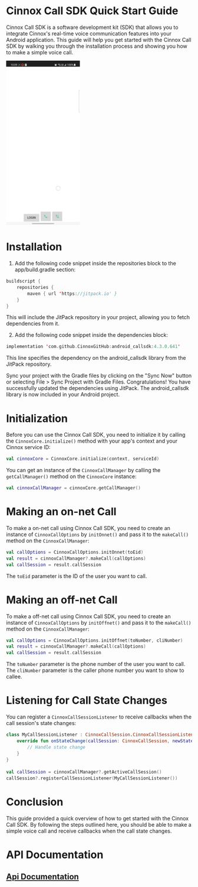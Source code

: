 # Cinnox Call SDK Quick Start Guide
Cinnox Call SDK is a software development kit (SDK) that allows you to integrate Cinnox's real-time voice communication features into your Android application. This guide will help you get started with the Cinnox Call SDK by walking you through the installation process and showing you how to make a simple voice call.

<img src="https://github.com/CinnoxGitHub/android_callsdk_sample_app/blob/main/Demo.gif" width="200">

# Installation
1. Add the following code snippet inside the repositories block to the app/build.gradle section:
   
```kotlin
buildscript {
    repositories {
        maven { url 'https://jitpack.io' }
    }
}
```
This will include the JitPack repository in your project, allowing you to fetch dependencies from it.

2. Add the following code snippet inside the dependencies block:

```kotlin
implementation 'com.github.CinnoxGitHub:android_callsdk:4.3.0.641'
```
This line specifies the dependency on the android_callsdk library from the JitPack repository. 

Sync your project with the Gradle files by clicking on the "Sync Now" button or selecting File > Sync Project with Gradle Files.
Congratulations! You have successfully updated the dependencies using JitPack. The android_callsdk library is now included in your Android project.

# Initialization
Before you can use the Cinnox Call SDK, you need to initialize it by calling the `CinnoxCore.initialize()` method with your app's context and your Cinnox service ID:

```kotlin
val cinnoxCore = CinnoxCore.initialize(context, serviceId)
```

You can get an instance of the `CinnoxCallManager` by calling the `getCallManager()` method on the `CinnoxCore` instance:

```kotlin
val cinnoxCallManager = cinnoxCore.getCallManager()
```

# Making an on-net Call
To make a on-net call using Cinnox Call SDK, you need to create an instance of `CinnoxCallOptions` by `initOnnet()` and pass it to the `makeCall()` method on the `CinnoxCallManager`:

```kotlin
val callOptions = CinnoxCallOptions.initOnnet(toEid)
val result = cinnoxCallManager?.makeCall(callOptions)
val callSession = result.callSession
```

The `toEid` parameter is the ID of the user you want to call.

# Making an off-net Call
To make a off-net call using Cinnox Call SDK, you need to create an instance of `CinnoxCallOptions` by `initOffnet()` and pass it to the `makeCall()` method on the `CinnoxCallManager`:

```kotlin
val callOptions = CinnoxCallOptions.initOffnet(toNumber, cliNumber)
val result = cinnoxCallManager?.makeCall(callOptions)
val callSession = result.callSession
```

The `toNumber` parameter is the phone number of the user you want to call. The `cliNumber` parameter is the caller phone number you want to show to callee.

# Listening for Call State Changes
You can register a `CinnoxCallSessionListener` to receive callbacks when the call session's state changes:

```kotlin
class MyCallSessionListener : CinnoxCallSession.CinnoxCallSessionListener {
    override fun onStateChange(callSession: CinnoxCallSession, newState: State) {
        // Handle state change
    }
}

val callSession = cinnoxCallManager?.getActiveCallSession()
callSession?.registerCallSessionListener(MyCallSessionListener())
```

# Conclusion
This guide provided a quick overview of how to get started with the Cinnox Call SDK. By following the steps outlined here, you should be able to make a simple voice call and receive callbacks when the call state changes.

# API Documentation
## [Api Documentation](https://cinnoxgithub.github.io/android_callsdk_sample_app/)
